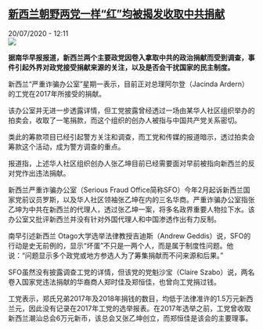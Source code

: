 <!--1595242477000-->
[新西兰朝野两党一样“红”均被揭发收取中共捐献](http://www.rfi.fr//cn/%E4%B8%AD%E5%9B%BD/20200720-%E6%96%B0%E8%A5%BF%E5%85%B0%E6%9C%9D%E9%87%8E%E4%B8%A4%E5%85%9A%E4%B8%80%E6%A0%B7-%E7%BA%A2-%E5%9D%87%E8%A2%AB%E6%8F%AD%E5%8F%91%E6%94%B6%E5%8F%96%E4%B8%AD%E5%85%B1%E6%8D%90%E7%8C%AE)
------

<div>20/07/2020 - 12:11</div><img src="https://s.rfi.fr/media/display/f36990a0-2123-11ea-8bb1-005056bff430/w:310/p:16x9/2019-05-27t134525z_1699292646_rc1436b08810_rtrmadp_3_china-economy-statefirms-profits.jpg"><p><strong>据南华早报报道，新西兰两个主要政党因卷入拿取中共的政治捐献而受到调查，事件引起外界对政党接受捐献来源的关注，以及是否会干扰国家的民主制度。</strong></p><div class="t-content__body u-clearfix"><div class="m-interstitial"></div><p>新西兰“严重诈骗办公室”星期一表示，目前正对总理阿尔登（Jacinda Ardern）的工党在2017年所接受的捐献。</p><p>该办公室并无进一步透露详情，但工党披露曾经透过一场由某华人社区组织举办的拍卖会，收取了一笔捐款，而这个组织的创办人被指与中国共产党关系密切。</p><p>类此的筹款项目已经引起警方关注和调查，而工党和传媒的报道暗示，透过拍卖会筹款这个活动，成为警方调查的重点。</p><p>报道指，上述华人社区组织创办人张乙坤目前已经需要面对早前被指向新西兰的反对党作出违法捐献。</p><p>新西兰严重诈骗办公室（Serious Fraud Office简称SFO）今年2月起诉新西兰国家党前议员罗斯，以及华人社区领袖张乙坤在内的三名华商。严重诈骗办公室指张乙坤为中共在新西兰的代理人，透过张乙坤一案，将多名政界重要人物拉下水。该办公室又批评新西兰并没有针对外国代理人和中国渗透作出有力反制。</p><p>南早引述新西兰 Otago大学选举法律教授吉迪斯（Andrew Geddis）说，SFO的行动是史无前例的，显示“坏蛋”不只是一两个人，而是属于制度性问题。他说：“问题显示多个政党或地方参选人为了筹集捐献而不问来源和后果。”</p><p>SFO虽然没有披露调查工党的详情，但该党的党魁沙宝（Claire Szabo）说，两名卷入国家党违法捐献的华裔商人郑时佳及郑恒佳，也曾向工党捐过钱。</p><p>工党表示，郑氏兄弟2017年及2018年捐钱的数目，均低于法律准许的1.5万元新西兰元，因此没有记录在2017年工党的选举报表。在2017年选举之前，工党曾收取新西兰潮汕总会6万元新币，该总会又张乙坤创立，而郑恒佳是该会的主要理事。</p><div class="o-self-promo o-self-promo--nl o-self-promo--hidden" data-selfpromo-newsletter></div><div class="o-self-promo o-self-promo--app o-self-promo--hidden" data-selfpromo-app></div></div>
